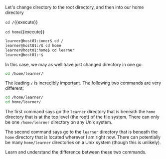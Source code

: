 
Let's change directory to the root directory, and then into our home directory

`cd /`{{execute}}


`cd home`{{execute}}


```bash
learner@host01:inner$ cd /
learner@host01:/$ cd home
learner@host01:home$ cd learner
learner@host01:~$
```

In this case, we may as well have just changed directory in one go:

```bash
cd /home/learner/
```

The leading `/` is incredibly important. The following two commands are very different:

```bash
cd /home/learner/
cd home/learner/
```

The first command says go the `learner` directory that is beneath the `home` directory that is at the top level (the root) of the file system. There can only be one `/home/learner` directory on any Unix system.

The second command says go to the `learner` directory that is beneath the `home` directory that is located wherever I am right now. There can potentially be many `home/learner` directories on a Unix system (though this is unlikely).

Learn and understand the difference between these two commands.

